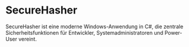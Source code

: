 # SecureHasher
SecureHasher ist eine moderne Windows-Anwendung in C#, die zentrale Sicherheitsfunktionen für Entwickler, Systemadministratoren und Power-User vereint.
